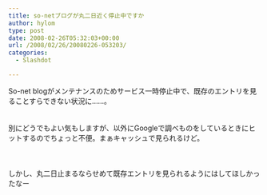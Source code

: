 ```yaml
---
title: so-netブログが丸二日近く停止中ですか
author: hylom
type: post
date: 2008-02-26T05:32:03+00:00
url: /2008/02/26/20080226-053203/
categories:
  - Slashdot

---
```

So-net blogがメンテナンスのためサービス一時停止中で、既存のエントリを見ることすらできない状況に……。  
</br>   
別にどうでもよい気もしますが、以外にGoogleで調べものをしているときにヒットするのでちょっと不便。まぁキャッシュで見られるけど。</br>  
</br>   
しかし、丸二日止まるならせめて既存エントリを見られるようにはしてほしかったなー</br>
